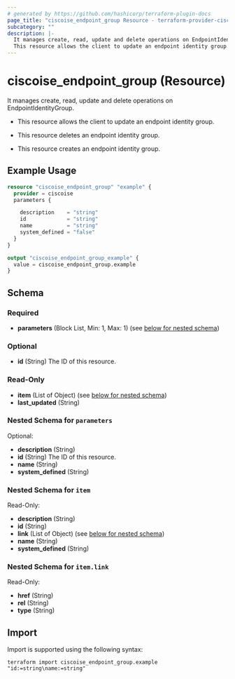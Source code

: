```yaml
---
# generated by https://github.com/hashicorp/terraform-plugin-docs
page_title: "ciscoise_endpoint_group Resource - terraform-provider-ciscoise"
subcategory: ""
description: |-
  It manages create, read, update and delete operations on EndpointIdentityGroup.
  This resource allows the client to update an endpoint identity group.This resource deletes an endpoint identity group.This resource creates an endpoint identity group.
---
```


# ciscoise_endpoint_group (Resource)

It manages create, read, update and delete operations on EndpointIdentityGroup.

- This resource allows the client to update an endpoint identity group.

- This resource deletes an endpoint identity group.

- This resource creates an endpoint identity group.

## Example Usage

```terraform
resource "ciscoise_endpoint_group" "example" {
  provider = ciscoise
  parameters {

    description    = "string"
    id             = "string"
    name           = "string"
    system_defined = "false"
  }
}

output "ciscoise_endpoint_group_example" {
  value = ciscoise_endpoint_group.example
}
```

<!-- schema generated by tfplugindocs -->
## Schema

### Required

- **parameters** (Block List, Min: 1, Max: 1) (see [below for nested schema](#nestedblock--parameters))

### Optional

- **id** (String) The ID of this resource.

### Read-Only

- **item** (List of Object) (see [below for nested schema](#nestedatt--item))
- **last_updated** (String)

<a id="nestedblock--parameters"></a>
### Nested Schema for `parameters`

Optional:

- **description** (String)
- **id** (String) The ID of this resource.
- **name** (String)
- **system_defined** (String)


<a id="nestedatt--item"></a>
### Nested Schema for `item`

Read-Only:

- **description** (String)
- **id** (String)
- **link** (List of Object) (see [below for nested schema](#nestedobjatt--item--link))
- **name** (String)
- **system_defined** (String)

<a id="nestedobjatt--item--link"></a>
### Nested Schema for `item.link`

Read-Only:

- **href** (String)
- **rel** (String)
- **type** (String)

## Import

Import is supported using the following syntax:

```shell
terraform import ciscoise_endpoint_group.example "id:=string\name:=string"
```

